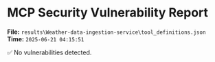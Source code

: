 # MCP Security Vulnerability Report
**File:** `results\Weather-data-ingestion-service\tool_definitions.json`
**Time:** `2025-06-21 04:15:51`

✅ No vulnerabilities detected.